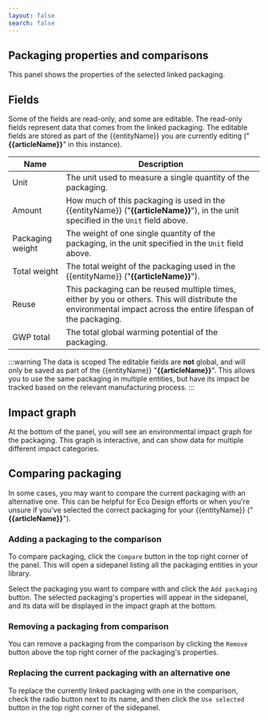 ```yaml
---
layout: false
search: false
---
```


<script setup>
import { ref, onMounted } from 'vue'
import { useData } from 'vitepress'
import MinidocStyles from '../MinidocStyles.vue'
const { site, frontmatter } = useData()

const entityName = ref('')
const articleName = ref('')

onMounted(() => {
  const params = new URLSearchParams(window.location.search);
  entityName.value = params.get('entity') || 'product';
  articleName.value = params.get('article') || null;

  if (articleName.value) {
    articleName.value = decodeURIComponent(articleName.value);
  }
});
</script>

<MinidocStyles />

## Packaging properties and comparisons

This panel shows the properties of the selected linked packaging.

## Fields

Some of the fields are read-only, and some are editable. The read-only fields represent data that comes from the linked packaging. The editable fields are stored as part of the {{entityName}} you are currently editing<span v-if="articleName"> ("**{{articleName}}**" in this instance)</span>.

| Name | Description |
| --- | --- |
| Unit | The unit used to measure a single quantity of the packaging. |
| Amount | How much of this packaging is used in the {{entityName}}<span v-if="articleName">&nbsp;("**{{articleName}}**")</span>, in the unit specified in the `Unit` field above. |
| Packaging weight | The weight of one single quantity of the packaging, in the unit specified in the `Unit` field above. |
| Total weight | The total weight of the packaging used in the {{entityName}}<span v-if="articleName">&nbsp;("**{{articleName}}**")</span>. |
| Reuse | This packaging can be reused multiple times, either by you or others. This will distribute the  environmental impact across the entire lifespan of the packaging. |
| GWP total | The total global warming potential of the packaging. |

:::warning The data is scoped
The editable fields are **not** global, and will only be saved as part of the {{entityName}}<span v-if="articleName">&nbsp;"**{{articleName}}**"</span>. This allows you to use the same packaging in multiple entities, but have its impact be tracked based on the relevant manufacturing process.
:::

## Impact graph

At the bottom of the panel, you will see an environmental impact graph for the packaging. This graph is interactive, and can show data for multiple different impact categories.

## Comparing packaging
In some cases, you may want to compare the current packaging with an alternative one. This can be helpful for Eco Design efforts or when you're unsure if you've selected the correct packaging for your {{entityName}}<span v-if="articleName">&nbsp;("**{{articleName}}**")</span>.

### Adding a packaging to the comparison
To compare packaging, click the `Compare` button in the top right corner of the panel. This will open a sidepanel listing all the packaging entities in your library.

Select the packaging you want to compare with and click the `Add packaging` button. The selected packaging's properties will appear in the sidepanel, and its data will be displayed in the impact graph at the bottom.

### Removing a packaging from comparison
You can remove a packaging from the comparison by clicking the `Remove` button above the top right corner of the packaging's properties.

### Replacing the current packaging with an alternative one
To replace the currently linked packaging with one in the comparison, check the radio button next to its name, and then click the `Use selected` button in the top right corner of the sidepanel.